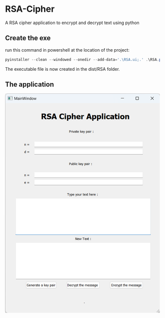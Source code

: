 # RSA-Cipher
A RSA cipher application to encrypt and decrypt text using python

## Create the exe 
run this command in powershell at the location of the project:
```powershell
pyinstaller --clean --windowed --onedir --add-data='.\RSA.ui;.' .\RSA.py
```
The executable file is now created in the dist/RSA folder.
## The application 
![App](./RSA.png)
